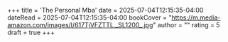 +++
title = 'The Personal Mba'
date = 2025-07-04T12:15:35-04:00
dateRead = 2025-07-04T12:15:35-04:00
bookCover = "https://m.media-amazon.com/images/I/617TjVFZTTL._SL1200_.jpg"
author = ""
rating = 5
draft = true
+++